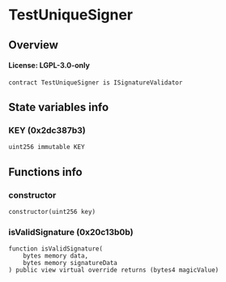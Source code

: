 # TestUniqueSigner

## Overview

#### License: LGPL-3.0-only

```solidity
contract TestUniqueSigner is ISignatureValidator
```


## State variables info

### KEY (0x2dc387b3)

```solidity
uint256 immutable KEY
```


## Functions info

### constructor

```solidity
constructor(uint256 key)
```


### isValidSignature (0x20c13b0b)

```solidity
function isValidSignature(
    bytes memory data,
    bytes memory signatureData
) public view virtual override returns (bytes4 magicValue)
```


